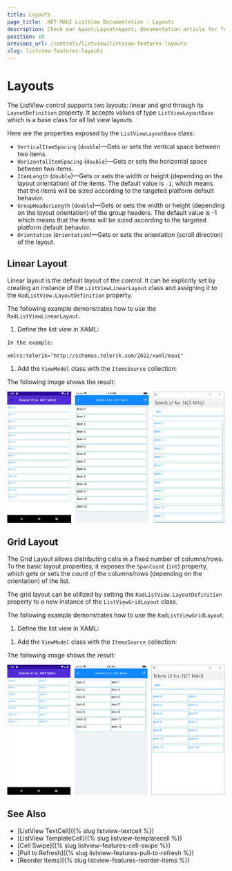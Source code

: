 ```yaml
---
title: Layouts
page_title: .NET MAUI ListView Documentation - Layouts
description: Check our &quot;Layouts&quot; documentation article for Telerik ListView for .NET MAUI control.
position: 10
previous_url: /controls/listview/listview-features-layouts
slug: listview-features-layouts
---
```


# Layouts

The ListView control supports two layouts: linear and grid through its `LayoutDefinition` property. It accepts values of type `ListViewLayoutBase` which is a base class for all list view layouts.

Here are the properties exposed by the `ListViewLayoutBase` class:

- `VerticalItemSpacing` (`double`)&mdash;Gets or sets the vertical space between two items.
- `HorizontalItemSpacing` (`double`)&mdash;Gets or sets the horizontal space between two items.
- `ItemLength` (`double`)&mdash;Gets or sets the width or height (depending on the layout orientation) of the items. The default value is `-1`, which means that the items will be sized according to the targeted platform default behavior.
- `GroupHeaderLength` (`double`)&mdash;Gets or sets the width or height (depending on the layout orientation) of the group headers. The default value is -1 which means that the items will be sized according to the targeted platform default behavior.
- `Orientation` (`Orientation`)&mdash;Gets or sets the orientation (scroll direction) of the layout.

## Linear Layout

Linear layout is the default layout of the control. It can be explicitly set by creating an instance of the `ListViewLinearLayout` class and assigning it to the `RadListView.LayoutDefinition` property.

The following example demonstrates how to use the `RadListViewLinearLayout`.

1. Define the list view in XAML:

 <snippet id='listview-layouts-linearlayout-listview'/>
 
	In the example:

 ```XAML
xmlns:telerik="http://schemas.telerik.com/2022/xaml/maui"
 ```

1. Add the `ViewModel` class with the `ItemsSource` collection:

 <snippet id='listview-layouts-linearlayout-source'/>
 
The following image shows the result:

![ListView Layouts Linear Vertical](images/listview-layouts-linear.png)

## Grid Layout

The Grid Layout allows distributing cells in a fixed number of columns/rows. To the basic layout properties, it exposes the `SpanCount` (`int`) property, which gets or sets the count of the columns/rows (depending on the orientation) of the list.

The grid layout can be utilized by setting the `RadListView.LayoutDefinition` property to a new instance of the `ListViewGridLayout` class.

The following example demonstrates how to use the `RadListViewGridLayout`.

1. Define the list view in XAML:

 <snippet id='listview-layouts-gridlayout-listview'/>

1. Add the `ViewModel` class with the `ItemsSource` collection:

 <snippet id='listview-layouts-linearlayout-source'/>
 
The following image shows the result:

![ListView Layouts Grid](images/listview-layouts-grid.png)

## See Also

- [ListView TextCell]({% slug listview-textcell %})
- [ListView TemplateCell]({% slug listview-templatecell %})
- [Cell Swipe]({% slug listview-features-cell-swipe %})
- [Pull to Refresh]({% slug listview-features-pull-to-refresh %})
- [Reorder Items]({% slug listview-features-reorder-items %})
